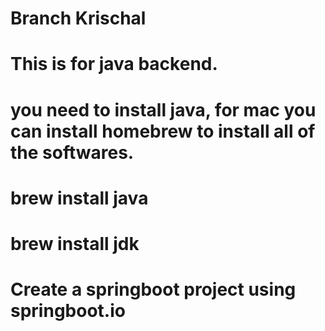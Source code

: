 # Branch Krischal

# This is for java backend.

# you need to install java, for mac you can install homebrew to install all of the softwares.

# brew install java

# brew install jdk

# Create a springboot project using springboot.io
